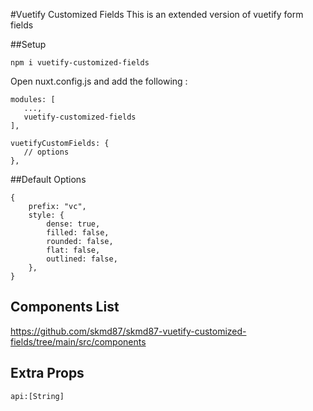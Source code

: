 #Vuetify Customized Fields
This is an extended version of vuetify form fields


##Setup
 ```
 npm i vuetify-customized-fields
 ```

 Open nuxt.config.js and add the following :
 ```
modules: [
    ...,
    vuetify-customized-fields
],

vuetifyCustomFields: {
    // options
},
 ```


##Default Options
```
{
	prefix: "vc",
	style: {
		dense: true,
		filled: false,
		rounded: false,
		flat: false,
		outlined: false,
	},
}
```
## Components List
https://github.com/skmd87/skmd87-vuetify-customized-fields/tree/main/src/components


## Extra Props
```api:[String]```
